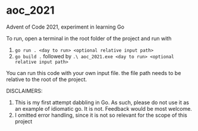 # aoc_2021
Advent of Code 2021, experiment in learning Go
 
To run, open a terminal in the root folder of the project and run with
1. `go run . <day to run> <optional relative input path>`
2. `go build .` followed by `.\ aoc_2021.exe <day to run> <optional relative input path>`

You can run this code with your own input file. the file path needs to be relative to the root of the project.

 DISCLAIMERS:
 1. This is my first attempt dabbling in Go. As such, please do not use it as an example of idiomatic go. It is not. Feedback would be most welcome.
 2. I omitted error handling, since it is not so relevant for the scope of this project
